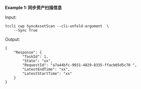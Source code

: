 **Example 1: 同步资产扫描信息**



Input: 

```
tccli cwp SyncAssetScan --cli-unfold-argument  \
    --Sync True
```

Output: 
```
{
    "Response": {
        "TaskId": 1,
        "State": "xx",
        "RequestId": "a7a44bfc-9931-4829-8335-ffacb05d5c70 ",
        "LatestEndTime": "xx",
        "LatestStartTime": "xx"
    }
}
```

